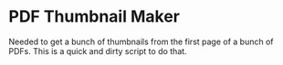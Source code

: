 # PDF Thumbnail Maker

Needed to get a bunch of thumbnails from the first page of a bunch of PDFs. This is a quick and dirty script to do that.